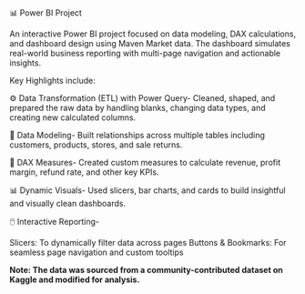 📊 Power BI Project

An interactive Power BI project focused on data modeling, DAX calculations, and dashboard design using Maven Market data. The dashboard simulates real-world business reporting with multi-page navigation and actionable insights.

Key Highlights include:

⚙️ Data Transformation (ETL) with Power Query- Cleaned, shaped, and prepared the raw data by handling blanks, changing data types, and creating new calculated columns.

🔗 Data Modeling- Built relationships across multiple tables including customers, products, stores, and sale returns.

🧮 DAX Measures- Created custom measures to calculate revenue, profit margin, refund rate, and other key KPIs.

📊 Dynamic Visuals- Used slicers, bar charts, and cards to build insightful and visually clean dashboards.

🖱️ Interactive Reporting-

Slicers: To dynamically filter data across pages
Buttons & Bookmarks: For seamless page navigation and custom tooltips


**Note: The data was sourced from a community-contributed dataset on Kaggle and modified for analysis.**
